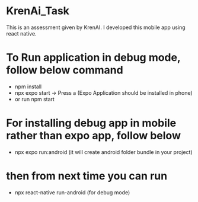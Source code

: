# KrenAi_Task
This is an assessment given by KrenAI. I developed this mobile app using react native.

# To Run application in debug mode, follow below command
- npm install
- npx expo start -> Press a (Expo Application should be installed in phone)
- or run npm start

# For installing debug app in mobile rather than expo app, follow below
- npx expo run:android (it will create android folder bundle in your project)
# then from next time you can run
- npx react-native run-android (for debug mode)
